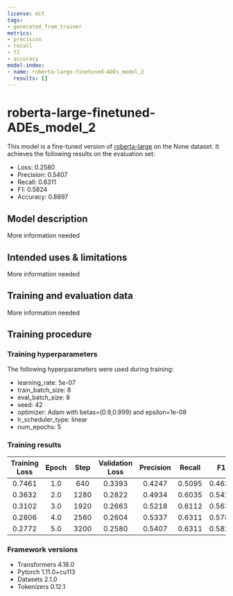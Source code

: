 ```yaml
---
license: mit
tags:
- generated_from_trainer
metrics:
- precision
- recall
- f1
- accuracy
model-index:
- name: roberta-large-finetuned-ADEs_model_2
  results: []
---
```


<!-- This model card has been generated automatically according to the information the Trainer had access to. You
should probably proofread and complete it, then remove this comment. -->

# roberta-large-finetuned-ADEs_model_2

This model is a fine-tuned version of [roberta-large](https://huggingface.co/roberta-large) on the None dataset.
It achieves the following results on the evaluation set:
- Loss: 0.2580
- Precision: 0.5407
- Recall: 0.6311
- F1: 0.5824
- Accuracy: 0.8897

## Model description

More information needed

## Intended uses & limitations

More information needed

## Training and evaluation data

More information needed

## Training procedure

### Training hyperparameters

The following hyperparameters were used during training:
- learning_rate: 5e-07
- train_batch_size: 8
- eval_batch_size: 8
- seed: 42
- optimizer: Adam with betas=(0.9,0.999) and epsilon=1e-08
- lr_scheduler_type: linear
- num_epochs: 5

### Training results

| Training Loss | Epoch | Step | Validation Loss | Precision | Recall | F1     | Accuracy |
|:-------------:|:-----:|:----:|:---------------:|:---------:|:------:|:------:|:--------:|
| 0.7461        | 1.0   | 640  | 0.3393          | 0.4247    | 0.5095 | 0.4633 | 0.8648   |
| 0.3632        | 2.0   | 1280 | 0.2822          | 0.4934    | 0.6035 | 0.5429 | 0.8819   |
| 0.3102        | 3.0   | 1920 | 0.2663          | 0.5218    | 0.6112 | 0.5630 | 0.8879   |
| 0.2806        | 4.0   | 2560 | 0.2604          | 0.5337    | 0.6311 | 0.5783 | 0.8890   |
| 0.2772        | 5.0   | 3200 | 0.2580          | 0.5407    | 0.6311 | 0.5824 | 0.8897   |


### Framework versions

- Transformers 4.18.0
- Pytorch 1.11.0+cu113
- Datasets 2.1.0
- Tokenizers 0.12.1
